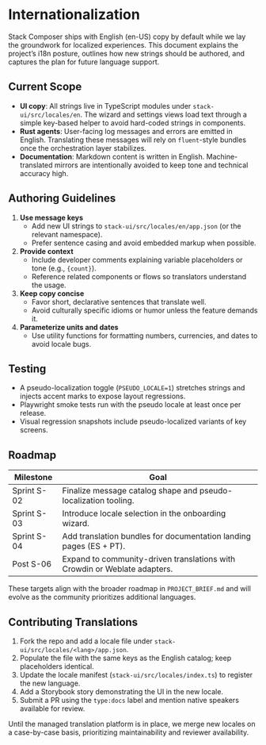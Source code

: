# Internationalization

Stack Composer ships with English (en-US) copy by default while we lay the groundwork for
localized experiences. This document explains the project’s i18n posture, outlines how new
strings should be authored, and captures the plan for future language support.

## Current Scope

- **UI copy**: All strings live in TypeScript modules under `stack-ui/src/locales/en`. The
  wizard and settings views load text through a simple key-based helper to avoid hard-coded
  strings in components.
- **Rust agents**: User-facing log messages and errors are emitted in English. Translating
  these messages will rely on `fluent`-style bundles once the orchestration layer stabilizes.
- **Documentation**: Markdown content is written in English. Machine-translated mirrors are
  intentionally avoided to keep tone and technical accuracy high.

## Authoring Guidelines

1. **Use message keys**
   - Add new UI strings to `stack-ui/src/locales/en/app.json` (or the relevant namespace).
   - Prefer sentence casing and avoid embedded markup when possible.
2. **Provide context**
   - Include developer comments explaining variable placeholders or tone (e.g., `{count}`).
   - Reference related components or flows so translators understand the usage.
3. **Keep copy concise**
   - Favor short, declarative sentences that translate well.
   - Avoid culturally specific idioms or humor unless the feature demands it.
4. **Parameterize units and dates**
   - Use utility functions for formatting numbers, currencies, and dates to avoid locale bugs.

## Testing

- A pseudo-localization toggle (`PSEUDO_LOCALE=1`) stretches strings and injects accent
  marks to expose layout regressions.
- Playwright smoke tests run with the pseudo locale at least once per release.
- Visual regression snapshots include pseudo-localized variants of key screens.

## Roadmap

| Milestone             | Goal                                                                      |
| --------------------- | ------------------------------------------------------------------------- |
| Sprint S-02           | Finalize message catalog shape and pseudo-localization tooling.           |
| Sprint S-03           | Introduce locale selection in the onboarding wizard.                      |
| Sprint S-04           | Add translation bundles for documentation landing pages (ES + PT).        |
| Post S-06             | Expand to community-driven translations with Crowdin or Weblate adapters. |

These targets align with the broader roadmap in `PROJECT_BRIEF.md` and will evolve as the
community prioritizes additional languages.

## Contributing Translations

1. Fork the repo and add a locale file under `stack-ui/src/locales/<lang>/app.json`.
2. Populate the file with the same keys as the English catalog; keep placeholders identical.
3. Update the locale manifest (`stack-ui/src/locales/index.ts`) to register the new language.
4. Add a Storybook story demonstrating the UI in the new locale.
5. Submit a PR using the `type:docs` label and mention native speakers available for review.

Until the managed translation platform is in place, we merge new locales on a case-by-case
basis, prioritizing maintainability and reviewer availability.
